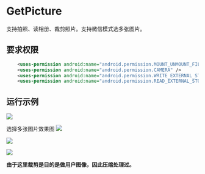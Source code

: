# GetPicture

支持拍照、读相册、裁剪照片。支持微信模式选多张图片。

## 要求权限

```xml
    <uses-permission android:name="android.permission.MOUNT_UNMOUNT_FILESYSTEMS" />
    <uses-permission android:name="android.permission.CAMERA" />
    <uses-permission android:name="android.permission.WRITE_EXTERNAL_STORAGE" />
    <uses-permission android:name="android.permission.READ_EXTERNAL_STORAGE" />
```

## 运行示例
![](https://github.com/flueky/GetPicture/blob/master/Screenshot_20170904-171957.png)


选择多张图片效果图
![](https://github.com/flueky/GetPicture/blob/master/Screenshot_20170904-170919.png)

![](https://github.com/flueky/GetPicture/blob/master/Screenshot_20170904-170923.png)

![](https://github.com/flueky/GetPicture/blob/master/Screenshot_20170904-170931.png)


**由于这里裁剪是目的是做用户图像，因此压缩处理过。**




